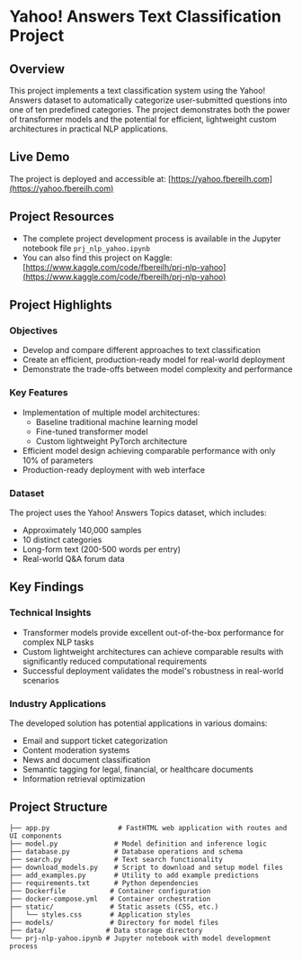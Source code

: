 # Yahoo! Answers Text Classification Project

## Overview
This project implements a text classification system using the Yahoo! Answers dataset to automatically categorize user-submitted questions into one of ten predefined categories. The project demonstrates both the power of transformer models and the potential for efficient, lightweight custom architectures in practical NLP applications.

## Live Demo
The project is deployed and accessible at: [https://yahoo.fbereilh.com](https://yahoo.fbereilh.com)

## Project Resources
- The complete project development process is available in the Jupyter notebook file `prj_nlp_yahoo.ipynb`
- You can also find this project on Kaggle: [https://www.kaggle.com/code/fbereilh/prj-nlp-yahoo](https://www.kaggle.com/code/fbereilh/prj-nlp-yahoo)


## Project Highlights

### Objectives
- Develop and compare different approaches to text classification
- Create an efficient, production-ready model for real-world deployment
- Demonstrate the trade-offs between model complexity and performance

### Key Features
- Implementation of multiple model architectures:
  - Baseline traditional machine learning model
  - Fine-tuned transformer model
  - Custom lightweight PyTorch architecture
- Efficient model design achieving comparable performance with only 10% of parameters
- Production-ready deployment with web interface

### Dataset
The project uses the Yahoo! Answers Topics dataset, which includes:
- Approximately 140,000 samples
- 10 distinct categories
- Long-form text (200-500 words per entry)
- Real-world Q&A forum data

## Key Findings

### Technical Insights
- Transformer models provide excellent out-of-the-box performance for complex NLP tasks
- Custom lightweight architectures can achieve comparable results with significantly reduced computational requirements
- Successful deployment validates the model's robustness in real-world scenarios

### Industry Applications
The developed solution has potential applications in various domains:
- Email and support ticket categorization
- Content moderation systems
- News and document classification
- Semantic tagging for legal, financial, or healthcare documents
- Information retrieval optimization

## Project Structure
```
├── app.py                 # FastHTML web application with routes and UI components
├── model.py              # Model definition and inference logic
├── database.py           # Database operations and schema
├── search.py             # Text search functionality
├── download_models.py    # Script to download and setup model files
├── add_examples.py       # Utility to add example predictions
├── requirements.txt      # Python dependencies
├── Dockerfile           # Container configuration
├── docker-compose.yml   # Container orchestration
├── static/              # Static assets (CSS, etc.)
│   └── styles.css       # Application styles
├── models/              # Directory for model files
├── data/               # Data storage directory
└── prj-nlp-yahoo.ipynb # Jupyter notebook with model development process
```


